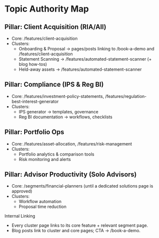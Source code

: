 # Topic Authority Map

## Pillar: Client Acquisition (RIA/All)
- Core: /features/client-acquisition
- Clusters:
  - Onboarding & Proposal → pages/posts linking to /book-a-demo and /features/client-acquisition
  - Statement Scanning → /features/automated-statement-scanner (+ blog how-tos)
  - Held-away assets → /features/automated-statement-scanner

## Pillar: Compliance (IPS & Reg BI)
- Core: /features/investment-policy-statements, /features/regulation-best-interest-generator
- Clusters:
  - IPS generator → templates, governance
  - Reg BI documentation → workflows, checklists

## Pillar: Portfolio Ops
- Core: /features/asset-allocation, /features/risk-management
- Clusters:
  - Portfolio analytics & comparison tools
  - Risk monitoring and alerts

## Pillar: Advisor Productivity (Solo Advisors)
- Core: /segments/financial-planners (until a dedicated solutions page is approved)
- Clusters:
  - Workflow automation
  - Proposal time reduction

Internal Linking
- Every cluster page links to its core feature + relevant segment page.
- Blog posts link to cluster and core pages; CTA → /book-a-demo.
